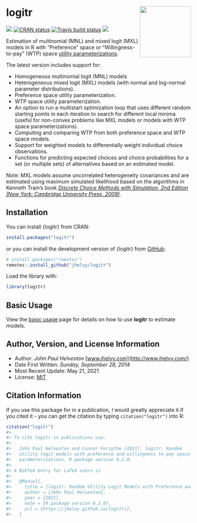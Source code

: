 
<!-- README.md is generated from README.Rmd. Please edit that file -->

# logitr <a href='https://jhelvy.github.io/logitr/'><img src='man/figures/logitr-hex.png' align="right" height="139" /></a>

<!-- badges: start -->

[![](https://lifecycle.r-lib.org/articles/figures/lifecycle-stable.svg)](https://lifecycle.r-lib.org/articles/stages.html#stable)
[![CRAN
status](https://www.r-pkg.org/badges/version/logitr)](https://CRAN.R-project.org/package=logitr)
[![Travis build
status](https://travis-ci.com/jhelvy/logitr.svg?branch=master)](https://travis-ci.com/jhelvy/logitr)
[![](http://cranlogs.r-pkg.org/badges/grand-total/logitr?color=blue)](https://cran.r-project.org/package=logitr)
<!-- badges: end -->

Estimation of multinomial (MNL) and mixed logit (MXL) models in R with
“Preference” space or “Willingness-to-pay” (WTP) space [utility
parameterizations](https://jhelvy.github.io/logitr/articles/utility_models.html).

The latest version includes support for:

  - Homogeneous multinomial logit (MNL) models
  - Heterogeneous mixed logit (MXL) models (with normal and log-normal
    parameter distributions).
  - Preference space utility parameterization.
  - WTP space utility parameterization.
  - An option to run a multistart optimization loop that uses different
    random starting points in each iteration to search for different
    local minima (useful for non-convex problems like MXL models or
    models with WTP space parameterizations).
  - Computing and comparing WTP from both preference space and WTP space
    models.
  - Support for weighted models to differentially weight individual
    choice observations.
  - Functions for predicting expected choices and choice probabilities
    for a set (or multiple sets) of alternatives based on an estimated
    model.

Note: MXL models assume uncorrelated heterogeneity covariances and are
estimated using maximum simulated likelihood based on the algorithms in
Kenneth Train’s book [*Discrete Choice Methods with Simulation, 2nd
Edition (New York: Cambridge University
Press, 2009)*](https://eml.berkeley.edu/books/choice2.html).

## Installation

You can install {logitr} from CRAN:

``` r
install.packages("logitr")
```

or you can install the development version of {logitr} from
[GitHub](https://github.com/jhelvy/logitr):

``` r
# install.packages("remotes")
remotes::install_github("jhelvy/logitr")
```

Load the library with:

``` r
library(logitr)
```

## Basic Usage

View the [basic
usage](https://jhelvy.github.io/logitr/articles/basic_usage.html) page
for details on how to use **logitr** to estimate models.

## Author, Version, and License Information

  - Author: *John Paul Helveston*
    [www.jhelvy.com](http://www.jhelvy.com/)
  - Date First Written: *Sunday, September 28, 2014*
  - Most Recent Update: May 21, 2021
  - License:
    [MIT](https://github.com/jhelvy/logitr/blob/master/LICENSE.md)

## Citation Information

If you use this package for in a publication, I would greatly appreciate
it if you cited it - you can get the citation by typing
`citation("logitr")` into R:

``` r
citation("logitr")
#> 
#> To cite logitr in publications use:
#> 
#>   John Paul Helveston and Connor Forsythe (2021). logitr: Random
#>   utility logit models with preference and willingness to pay space
#>   parameterizations. R package version 0.2.0.
#> 
#> A BibTeX entry for LaTeX users is
#> 
#>   @Manual{,
#>     title = {logitr: Random Utility Logit Models with Preference and Willingness to Pay Space Parameterizations},
#>     author = {John Paul Helveston},
#>     year = {2021},
#>     note = {R package version 0.2.0},
#>     url = {https://jhelvy.github.io/logitr/},
#>   }
```
